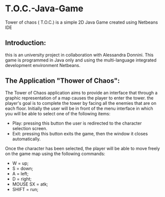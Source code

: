 # T.O.C.-Java-Game
Tower of chaos ( T.O.C.) is a simple 2D Java Game created using Netbeans IDE

## Introduction:
this is an university project in collaboration with Alessandra Donnini.
This game is programmed in Java only and using the multi-language integrated development environment Netbeans.

## The Application "Thower of Chaos":
The Tower of Chaos application aims to provide an interface that through a graphic representation of a map causes the player to enter the tower.
the player's goal is to complete the tower by facing all the enemies that are on each floor.
Initially the user will be in front of the menu interface in which you will be able to select one of the following items:
 * Play: pressing this button the user is redirected to the character selection screen.
 * Exit: pressing this button exits the game, then the window it closes automatically.

Once the character has been selected, the player will be able to move freely on the game map using the following commands:
 * W = up;
 * S = down;
 * A = left;
 * D = right;
 * MOUSE SX = atk;
 * SHIFT = run;
